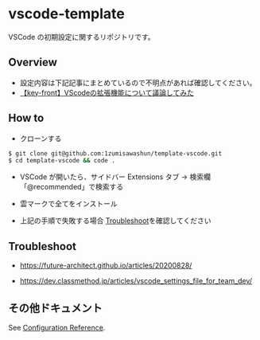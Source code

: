 # vscode-template

VSCode の初期設定に関するリポジトリです。

## Overview

- 設定内容は下記記事にまとめているので不明点があれば確認してください。
- [【key-front】VScodeの拡張機能について議論してみた](https://zenn.dev/shuuuuuun/scraps/bcc59eb2f7d640)

## How to

- クローンする

```bash
$ git clone git@github.com:1zumisawashun/template-vscode.git
$ cd template-vscode && code .
```

- VSCode が開いたら、サイドバー Extensions タブ → 検索欄「@recommended」で検索する

- 雲マークで全てをインストール

- 上記の手順で失敗する場合 [Troubleshoot](#Troubleshoot)を確認してください

## Troubleshoot

- https://future-architect.github.io/articles/20200828/

- https://dev.classmethod.jp/articles/vscode_settings_file_for_team_dev/

## その他ドキュメント

See [Configuration Reference](https://github.com/1zumisawashun).
